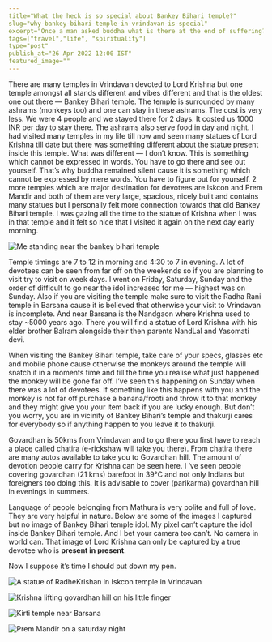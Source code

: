 ```yaml
---
title="What the heck is so special about Bankey Bihari temple?"
slug="why-bankey-bihari-temple-in-vrindavan-is-special"
excerpt="Once a man asked buddha what is there at the end of suffering? Buddha remained silent."
tags=["travel","life", "spirituality"]
type="post"
publish_at="26 Apr 2022 12:00 IST"
featured_image=""
---
```



There are many temples in Vrindavan devoted to Lord Krishna but one temple amongst all stands different and vibes different and that is the oldest one out there — Bankey Bihari temple. The temple is surrounded by many ashrams (monkeys too) and one can stay in these ashrams. The cost is very less. We were 4 people and we stayed there for 2 days. It costed us 1000 INR per day to stay there. The ashrams also serve food in day and night. I had visited many temples in my life till now and seen many statues of Lord Krishna till date but there was something different about the statue present inside this temple. What was different — I don’t know. This is something which cannot be expressed in words. You have to go there and see out yourself. That’s why buddha remained silent cause it is something which cannot be expressed by mere words. You have to figure out for yourself. 2 more temples which are major destination for devotees are Iskcon and Prem Mandir and both of them are very large, spacious, nicely built and contains many statues but I personally felt more connection towards that old Bankey Bihari temple. I was gazing all the time to the statue of Krishna when I was in that temple and it felt so nice that I visited it again on the next day early morning.

![Me standing near the bankey bihari temple](https://firebasestorage.googleapis.com/v0/b/darshansharma-ur.appspot.com/o/images%2F1_soxvuyGygDOHzEQGUtGXNg.jpeg?alt=media&token=4d54f609-2d43-4257-9c35-e47b815bd36e) 

Temple timings are 7 to 12 in morning and 4:30 to 7 in evening. A lot of devotees can be seen from far off on the weekends so if you are planning to visit try to visit on week days. I went on Friday, Saturday, Sunday and the order of difficult to go near the idol increased for me — highest was on Sunday. Also if you are visiting the temple make sure to visit the Radha Rani temple in Barsana cause it is believed that otherwise your visit to Vrindavan is incomplete. And near Barsana is the Nandgaon where Krishna used to stay ~5000 years ago. There you will find a statue of Lord Krishna with his elder brother Balram alongside their then parents NandLal and Yasomati devi. 


When visiting the Bankey Bihari temple, take care of your specs, glasses etc and mobile phone cause otherwise the monkeys around the temple will snatch it in a moments time and till the time you realise what just happened the monkey will be gone far off. I’ve seen this happening on Sunday when there was a lot of devotees. If something like this happens with you and the monkey is not far off purchase a banana/frooti and throw it to that monkey and they might give you your item back if you are lucky enough. But don’t you worry, you are in vicinity of Bankey Bihari’s temple and thakurji cares for everybody so if anything happen to you leave it to thakurji.


Govardhan is 50kms from Vrindavan and to go there you first have to reach a place called chatira (e-rickshaw will take you there). From chatira there are many autos available to take you to Govardhan hill. The amount of devotion people carry for Krishna can be seen here. I ‘ve seen people covering govardhan (21 kms) barefoot in 39°C and not only Indians but foreigners too doing this. It is advisable to cover (parikarma) govardhan hill in evenings in summers.


Language of people belonging from Mathura is very polite and full of love. They are very helpful in nature. Below are some of the images I captured but no image of Bankey Bihari temple idol. My pixel can’t capture the idol inside Bankey Bihari temple. And I bet your camera too can’t. No camera in world can. That image of Lord Krishna can only be captured by a true devotee who is **present in present**.

Now I suppose it’s time I should put down my pen.

![A statue of RadheKrishan in Iskcon temple in Vrindavan](https://firebasestorage.googleapis.com/v0/b/darshansharma-ur.appspot.com/o/images%2F1_oVTFEB11ElRT8hQrKaHYtw.jpeg?alt=media&token=1e67829c-1275-42d2-aa68-5915f6d04dce) 


![Krishna lifting govardhan hill on his little finger](https://firebasestorage.googleapis.com/v0/b/darshansharma-ur.appspot.com/o/images%2F1_jzrLSmpYUXGnS7rkt27sbA.jpeg?alt=media&token=bd585ab9-e9bc-4a1a-8cb8-8035362a4b0a) 


![Kirti temple near Barsana](https://firebasestorage.googleapis.com/v0/b/darshansharma-ur.appspot.com/o/images%2F1_NwPZePUr7Dg0xLZ-vqqbDw.jpeg?alt=media&token=9a953b6e-87c3-4805-b0e1-94b6a3ada26f)


 ![Prem Mandir on a saturday night](https://firebasestorage.googleapis.com/v0/b/darshansharma-ur.appspot.com/o/images%2F1__OggIq2zimLAO_KtGb_RAQ.jpeg?alt=media&token=6449caf6-34aa-41c0-9b44-c5ff923c0646) 
 
 